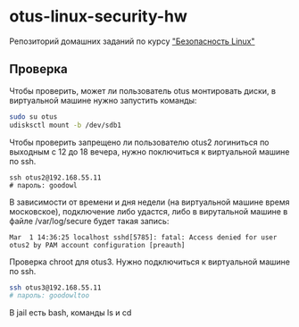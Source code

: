 # otus-linux-security-hw
Репозиторий домашних заданий по курсу ["Безопасность Linux"](https://otus.ru/lessons/bezopasnost-linux/)

## Проверка
Чтобы проверить, может ли пользователь otus монтировать диски, в виртуальной машине нужно запустить команды:
```bash
sudo su otus
udisksctl mount -b /dev/sdb1
```
Чтобы проверить запрещено ли пользователю otus2 логиниться по выходным с 12 до 18 вечера, нужно поключиться к виртуальной машине по ssh.
```
ssh otus2@192.168.55.11
# пароль: goodowl
```
В зависимости от времени и дня недели (на виртуальной машине время московское), подключение либо удастся, либо в вирутальной машине в файле /var/log/secure будет такая запись:
```
Mar  1 14:36:25 localhost sshd[5785]: fatal: Access denied for user otus2 by PAM account configuration [preauth]
```
Проверка chroot для otus3. Нужно подключиться к виртуальной машине по ssh.
```bash
ssh otus3@192.168.55.11
# пароль: goodowltoo
```
В jail есть bash, команды ls и cd